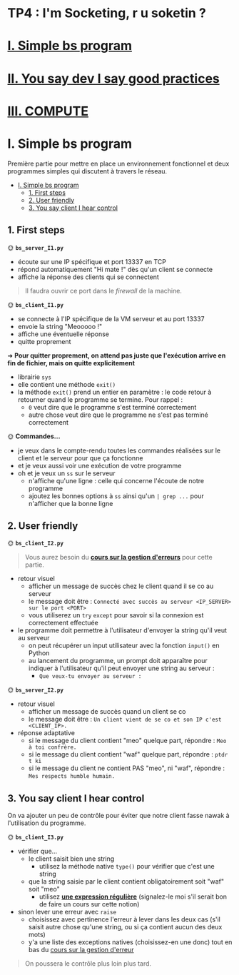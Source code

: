 # TP4 : I'm Socketing, r u soketin ?

# [I. Simple bs program](./1_simple_bs_program/README.md)

# [II. You say dev I say good practices](./2_good_practices/README.md)

# [III. COMPUTE](./3_compute/README.md)

# I. Simple bs program

Première partie pour mettre en place un environnement fonctionnel et deux programmes simples qui discutent à travers le réseau.

- [I. Simple bs program](#i-simple-bs-program)
    - [1. First steps](#1-first-steps)
    - [2. User friendly](#2-user-friendly)
    - [3. You say client I hear control](#3-you-say-client-i-hear-control)

## 1. First steps

🌞 **`bs_server_I1.py`**

- écoute sur une IP spécifique et port 13337 en TCP
- répond automatiquement "Hi mate !" dès qu'un client se connecte
- affiche la réponse des clients qui se connectent

> Il faudra ouvrir ce port dans le *firewall* de la machine.

🌞 **`bs_client_I1.py`**

- se connecte à l'IP spécifique de la VM serveur et au port 13337
- envoie la string "Meooooo !"
- affiche une éventuelle réponse
- quitte proprement

➜ **Pour quitter proprement, on attend pas juste que l'exécution arrive en fin de fichier, mais on quitte explicitement**

- librairie `sys`
- elle contient une méthode `exit()`
- la méthode `exit()` prend un entier en paramètre : le code retour à retourner quand le programme se termine. Pour rappel :
    - `0` veut dire que le programme s'est terminé correctement
    - autre chose veut dire que le programme ne s'est pas terminé correctement

🌞 **Commandes...**

- je veux dans le compte-rendu toutes les commandes réalisées sur le client et le serveur pour que ça fonctionne
- et je veux aussi voir une exécution de votre programme
- oh et je veux un `ss` sur le serveur
    - n'affiche qu'une ligne : celle qui concerne l'écoute de notre programme
    - ajoutez les bonnes options à `ss` ainsi qu'un `| grep ...` pour n'afficher que la bonne ligne

## 2. User friendly

🌞 **`bs_client_I2.py`**

> Vous aurez besoin du [**cours sur la gestion d'erreurs**](../../../../cours/dev/error_handling/README.md) pour cette partie.

- retour visuel
    - afficher un message de succès chez le client quand il se co au serveur
    - le message doit être : `Connecté avec succès au serveur <IP_SERVER> sur le port <PORT>`
    - vous utiliserez un `try` `except` pour savoir si la connexion est correctement effectuée
- le programme doit permettre à l'utilisateur d'envoyer la string qu'il veut au serveur
    - on peut récupérer un input utilisateur avec la fonction `input()` en Python
    - au lancement du programme, un prompt doit apparaître pour indiquer à l'utilisateur qu'il peut envoyer une string au serveur :
        - `Que veux-tu envoyer au serveur : `

🌞 **`bs_server_I2.py`**

- retour visuel
    - afficher un message de succès quand un client se co
    - le message doit être : `Un client vient de se co et son IP c'est <CLIENT_IP>.`
- réponse adaptative
    - si le message du client contient "meo" quelque part, répondre : `Meo à toi confrère.`
    - si le message du client contient "waf" quelque part, répondre : `ptdr t ki`
    - si le message du client ne contient PAS "meo", ni "waf", répondre : `Mes respects humble humain.`

## 3. You say client I hear control

On va ajouter un peu de contrôle pour éviter que notre client fasse nawak à l'utilisation du programme.

🌞 **`bs_client_I3.py`**

- vérifier que...
    - le client saisit bien une string
        - utilisez la méthode native `type()` pour vérifier que c'est une string
    - que la string saisie par le client contient obligatoirement soit "waf" soit "meo"
        - utilisez [**une expression régulière**](https://www.programiz.com/python-programming/regex) (signalez-le moi s'il serait bon de faire un cours sur cette notion)
- sinon lever une erreur avec `raise`
    - choisissez avec pertinence l'erreur à lever dans les deux cas (s'il saisit autre chose qu'une string, ou si ça contient aucun des deux mots)
    - y'a une liste des exceptions natives (choisissez-en une donc) tout en bas du [cours sur la gestion d'erreur](../../../../cours/dev/error_handling/README.md)

> On poussera le contrôle plus loin plus tard.